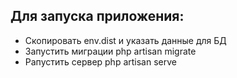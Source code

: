 ## Для запуска приложения:

- Скопировать env.dist и указать данные для БД
- Запустить миграции php artisan migrate
- Pапустить сервер php artisan serve
